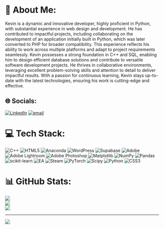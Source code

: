 # 💫 About Me:
Kevin is a dynamic and innovative developer, highly proficient in Python, with substantial experience in web design and development. He has contributed to impactful projects, including collaborating on the development of an application initially built in Python, which was later converted to PHP for broader compatibility. This experience reflects his ability to work across multiple platforms and adapt to project requirements seamlessly. Kevin possesses a strong foundation in C++ and SQL, enabling him to design efficient database solutions and contribute to versatile software development projects. He thrives in collaborative environments, leveraging excellent problem-solving skills and attention to detail to deliver impactful results. With a passion for continuous learning, Kevin stays up-to-date with the latest technologies, ensuring his work is cutting-edge and effective.<br>


## 🌐 Socials:
[![LinkedIn](https://img.shields.io/badge/LinkedIn-%230077B5.svg?logo=linkedin&logoColor=white)](https://linkedin.com/in/https://www.linkedin.com/in/kevin-kasambara?lipi=urn%3Ali%3Apage%3Ad_flagship3_profile_view_base_contact_details%3B6q6VeMtaSUOhCJzkY4wAGw%3D%3D) [![email](https://img.shields.io/badge/Email-D14836?logo=gmail&logoColor=white)](mailto:redsonthethird@outlook.com) 

# 💻 Tech Stack:
![C++](https://img.shields.io/badge/c++-%2300599C.svg?style=for-the-badge&logo=c%2B%2B&logoColor=white) ![HTML5](https://img.shields.io/badge/html5-%23E34F26.svg?style=for-the-badge&logo=html5&logoColor=white) ![Anaconda](https://img.shields.io/badge/Anaconda-%2344A833.svg?style=for-the-badge&logo=anaconda&logoColor=white) ![WordPress](https://img.shields.io/badge/WordPress-%23117AC9.svg?style=for-the-badge&logo=WordPress&logoColor=white) ![Supabase](https://img.shields.io/badge/Supabase-3ECF8E?style=for-the-badge&logo=supabase&logoColor=white) ![Adobe](https://img.shields.io/badge/adobe-%23FF0000.svg?style=for-the-badge&logo=adobe&logoColor=white) ![Adobe Lightroom](https://img.shields.io/badge/Adobe%20Lightroom-31A8FF.svg?style=for-the-badge&logo=Adobe%20Lightroom&logoColor=white) ![Adobe Photoshop](https://img.shields.io/badge/adobe%20photoshop-%2331A8FF.svg?style=for-the-badge&logo=adobe%20photoshop&logoColor=white) ![Matplotlib](https://img.shields.io/badge/Matplotlib-%23ffffff.svg?style=for-the-badge&logo=Matplotlib&logoColor=black) ![NumPy](https://img.shields.io/badge/numpy-%23013243.svg?style=for-the-badge&logo=numpy&logoColor=white) ![Pandas](https://img.shields.io/badge/pandas-%23150458.svg?style=for-the-badge&logo=pandas&logoColor=white) ![scikit-learn](https://img.shields.io/badge/scikit--learn-%23F7931E.svg?style=for-the-badge&logo=scikit-learn&logoColor=white) ![EA](https://img.shields.io/badge/ea-%23000000.svg?style=for-the-badge&logo=ea&logoColor=white) ![Steam](https://img.shields.io/badge/steam-%23000000.svg?style=for-the-badge&logo=steam&logoColor=white) ![PyTorch](https://img.shields.io/badge/PyTorch-%23EE4C2C.svg?style=for-the-badge&logo=PyTorch&logoColor=white) ![Scipy](https://img.shields.io/badge/SciPy-%230C55A5.svg?style=for-the-badge&logo=scipy&logoColor=%white) ![Python](https://img.shields.io/badge/python-3670A0?style=for-the-badge&logo=python&logoColor=ffdd54) ![CSS3](https://img.shields.io/badge/css3-%231572B6.svg?style=for-the-badge&logo=css3&logoColor=white)
# 📊 GitHub Stats:
![](https://github-readme-stats.vercel.app/api?username=sR-III&theme=gruvbox&hide_border=false&include_all_commits=false&count_private=false)<br/>
![](https://nirzak-streak-stats.vercel.app/?user=sR-III&theme=gruvbox&hide_border=false)<br/>
![](https://github-readme-stats.vercel.app/api/top-langs/?username=sR-III&theme=gruvbox&hide_border=false&include_all_commits=false&count_private=false&layout=compact)

---
[![](https://visitcount.itsvg.in/api?id=sR-III&icon=0&color=0)](https://visitcount.itsvg.in)

<!-- Proudly created with GPRM ( https://gprm.itsvg.in ) -->
